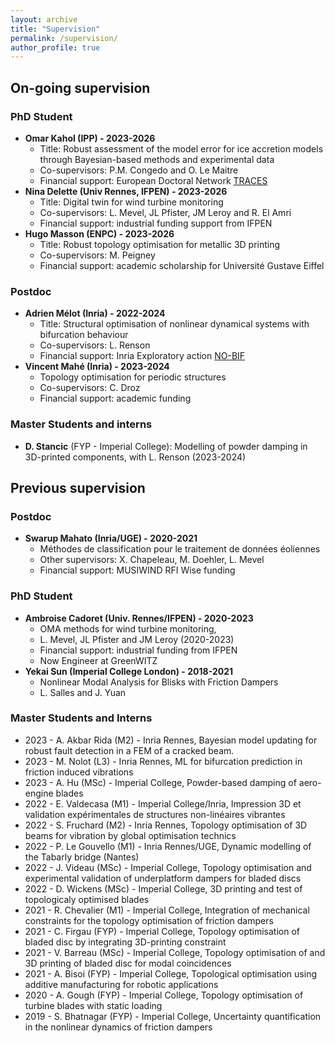 ```yaml
---
layout: archive
title: "Supervision"
permalink: /supervision/
author_profile: true
---
```


## On-going supervision


### PhD Student

- **Omar Kahol (IPP) - 2023-2026**
  - Title: Robust assessment of the model error for ice accretion models through Bayesian-based methods and experimental data
  - Co-supervisors: P.M. Congedo and O. Le Maitre
  - Financial support: European Doctoral Network [TRACES](https://traces-project.eu/)
- **Nina Delette (Univ Rennes, IFPEN) - 2023-2026**
  - Title: Digital twin for wind turbine monitoring
  - Co-supervisors: L. Mevel, JL Pfister, JM Leroy and R. El Amri
  - Financial support: industrial funding support from IFPEN
- **Hugo Masson (ENPC) - 2023-2026**
  - Title: Robust topology optimisation for metallic 3D printing
  - Co-supervisors: M. Peigney
  - Financial support: academic scholarship for Université Gustave Eiffel

### Postdoc

- **Adrien Mélot (Inria) - 2022-2024**
  - Title: Structural optimisation of nonlinear dynamical systems with bifurcation behaviour
  - Co-supervisors: L. Renson
  - Financial support: Inria Exploratory action [NO-BIF](https://www.inria.fr/en/no-bif)
- **Vincent Mahé (Inria) - 2023-2024**
  - Topology optimisation for periodic structures
  - Co-supervisors: C. Droz
  - Financial support: academic funding

### Master Students and interns
- **D. Stancic** (FYP - Imperial College): Modelling of powder damping in 3D-printed components, with L. Renson (2023-2024)

## Previous supervision

### Postdoc

- **Swarup Mahato (Inria/UGE) - 2020-2021**
  - Méthodes de classification pour le traitement de données éoliennes
  - Other supervisors: X. Chapeleau, M. Doehler, L. Mevel
  - Financial support: MUSIWIND RFI Wise funding

### PhD Student

- **Ambroise Cadoret (Univ. Rennes/IFPEN) - 2020-2023**
  - OMA methods for wind turbine monitoring,
  - L. Mevel, JL Pfister and JM Leroy (2020-2023)
  - Financial support: industrial funding from IFPEN
  - Now Engineer at GreenWITZ
- **Yekai Sun (Imperial College London) - 2018-2021**
  - Nonlinear Modal Analysis for Blisks with Friction Dampers
  - L. Salles and J. Yuan

### Master Students and Interns
- 2023 - A. Akbar Rida (M2) - Inria Rennes, Bayesian model updating for robust fault detection in a FEM of a cracked beam.
- 2023 - M. Nolot (L3) - Inria Rennes, ML for bifurcation prediction in friction induced vibrations
- 2023 - A. Hu (MSc)  - Imperial College, Powder-based damping of aero-engine blades
- 2022 - E. Valdecasa (M1)  - Imperial College/Inria, Impression 3D et validation expérimentales de structures non-linéaires vibrantes
- 2022 - S. Fruchard (M2) - Inria Rennes, Topology optimisation of 3D beams for vibration by global optimisation technics 
- 2022 - P. Le Gouvello (M1) - Inria Rennes/UGE, Dynamic modelling of the Tabarly bridge (Nantes) 
- 2022 - J. Videau (MSc)  - Imperial College, Topology optimisation and experimental validation of underplatform dampers for bladed discs
- 2022 - D. Wickens (MSc)  - Imperial College, 3D printing and test of topologicaly optimised blades
- 2021 - R. Chevalier (M1)  - Imperial College, Integration of mechanical constraints for the topology optimisation of friction dampers
- 2021 - C. Firgau  (FYP) - Imperial College, Topology optimisation of bladed disc by integrating 3D-printing constraint 
- 2021 - V. Barreau (MSc)  - Imperial College, Topology optimisation of and 3D printing of bladed disc for modal coincidences 
- 2021 - A. Bisoi (FYP)  - Imperial College, Topological optimisation using additive manufacturing for robotic applications
- 2020 - A. Gough (FYP)  - Imperial College, Topology optimisation of turbine blades with static loading 
- 2019 - S. Bhatnagar (FYP)  - Imperial College, Uncertainty quantification in the nonlinear dynamics of friction dampers 

<!-----
{% include base_path %}


{% for post in site.supervision %}
  {% include archive-single.html %}
{% endfor %}
------>
